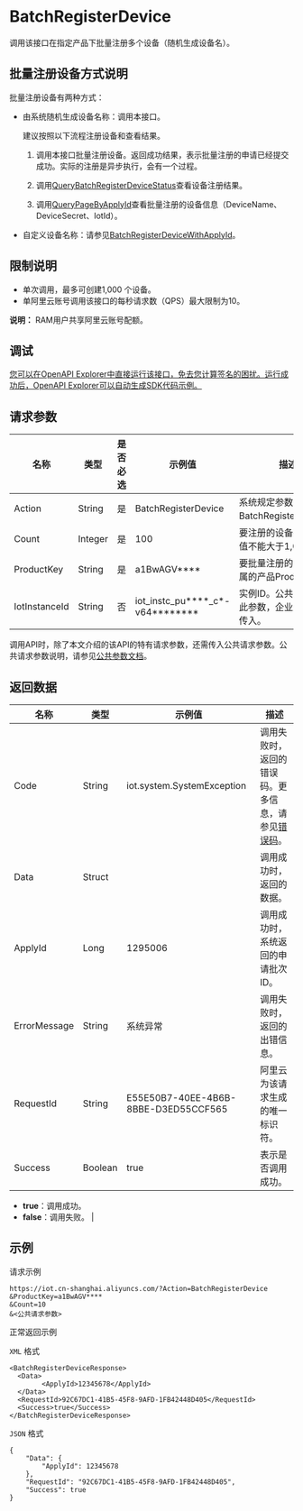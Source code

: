 # BatchRegisterDevice

调用该接口在指定产品下批量注册多个设备（随机生成设备名）。

## 批量注册设备方式说明

批量注册设备有两种方式：

-   由系统随机生成设备名称：调用本接口。

    建议按照以下流程注册设备和查看结果。

    1. 调用本接口批量注册设备。返回成功结果，表示批量注册的申请已经提交成功。实际的注册是异步执行，会有一个过程。

    2. 调用[QueryBatchRegisterDeviceStatus](~~69483~~)查看设备注册结果。

    3. 调用[QueryPageByApplyId](~~69518~~)查看批量注册的设备信息（DeviceName、DeviceSecret、IotId）。

-   自定义设备名称：请参见[BatchRegisterDeviceWithApplyId](~~69514~~)。

## 限制说明

-   单次调用，最多可创建1,000 个设备。
-   单阿里云账号调用该接口的每秒请求数（QPS）最大限制为10。

**说明：** RAM用户共享阿里云账号配额。

## 调试

[您可以在OpenAPI Explorer中直接运行该接口，免去您计算签名的困扰。运行成功后，OpenAPI Explorer可以自动生成SDK代码示例。](https://api.aliyun.com/#product=Iot&api=BatchRegisterDevice&type=RPC&version=2018-01-20)

## 请求参数

|名称|类型|是否必选|示例值|描述|
|--|--|----|---|--|
|Action|String|是|BatchRegisterDevice|系统规定参数。取值：BatchRegisterDevice。 |
|Count|Integer|是|100|要注册的设备数量，取值不能大于1,000。 |
|ProductKey|String|是|a1BwAGV\*\*\*\*|要批量注册的设备所隶属的产品ProductKey。 |
|IotInstanceId|String|否|iot\_instc\_pu\*\*\*\*\_c\*-v64\*\*\*\*\*\*\*\*|实例ID。公共实例不传此参数，企业版实例需传入。 |

调用API时，除了本文介绍的该API的特有请求参数，还需传入公共请求参数。公共请求参数说明，请参见[公共参数文档](~~30561~~)。

## 返回数据

|名称|类型|示例值|描述|
|--|--|---|--|
|Code|String|iot.system.SystemException|调用失败时，返回的错误码。更多信息，请参见[错误码](~~87387~~)。 |
|Data|Struct| |调用成功时，返回的数据。 |
|ApplyId|Long|1295006|调用成功时，系统返回的申请批次ID。 |
|ErrorMessage|String|系统异常|调用失败时，返回的出错信息。 |
|RequestId|String|E55E50B7-40EE-4B6B-8BBE-D3ED55CCF565|阿里云为该请求生成的唯一标识符。 |
|Success|Boolean|true|表示是否调用成功。

 -   **true**：调用成功。
-   **false**：调用失败。 |

## 示例

请求示例

```
https://iot.cn-shanghai.aliyuncs.com/?Action=BatchRegisterDevice
&ProductKey=a1BwAGV****
&Count=10
&<公共请求参数>
```

正常返回示例

`XML` 格式

```
<BatchRegisterDeviceResponse>
  <Data>
        <ApplyId>12345678</ApplyId>
  </Data>
  <RequestId>92C67DC1-41B5-45F8-9AFD-1FB42448D405</RequestId>
  <Success>true</Success>
</BatchRegisterDeviceResponse>
```

`JSON` 格式

```
{
	"Data": {
		"ApplyId": 12345678
	},
	"RequestId": "92C67DC1-41B5-45F8-9AFD-1FB42448D405",
	"Success": true
}
```

